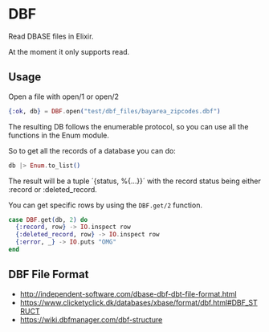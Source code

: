 # DBF

Read DBASE files in Elixir.

At the moment it only supports read.

## Usage

Open a file with open/1 or open/2 

```elixir
{:ok, db} = DBF.open("test/dbf_files/bayarea_zipcodes.dbf")
```

The resulting DB follows the enumerable protocol, so you can use all the functions in the Enum module.

So to get all the records of a database you can do:

```elixir
db |> Enum.to_list()
```

The result will be a tuple ´{status, %{...}}´ with the record status being either :record or :deleted_record.

You can get specific rows by using the `DBF.get/2` function.

```elixir
case DBF.get(db, 2) do
  {:record, row} -> IO.inspect row
  {:deleted_record, row} -> IO.inspect row
  {:error, _} -> IO.puts "OMG"
end
```

## DBF File Format

 * http://independent-software.com/dbase-dbf-dbt-file-format.html
 * https://www.clicketyclick.dk/databases/xbase/format/dbf.html#DBF_STRUCT
 * https://wiki.dbfmanager.com/dbf-structure 

